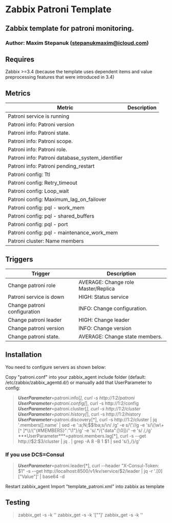 # Zabbix Patroni Template

## Zabbix template for patroni monitoring.

### Author: Maxim Stepanuk (stepanukmaxim@icloud.com)

## Requires

Zabbix >=3.4 (because the template uses dependent items and value preprocessing features that were introduced in 3.4)

## Metrics
|      Metric                                      | Description                                                                        |
|--------------------------------------------------|------------------------------------------------------------------------------------|
| Patroni service is running                       |
| Patroni info: Patroni version                    |
| Patroni info: Patroni state.                     |
| Patroni info: Patroni scope.                     |
| Patroni info: Patroni role.                      |
| Patroni info: Patroni database_system_identifier |
| Patroni info: Patroni pending_restart            |
| Patroni config: Ttl                              | 
| Patroni config: Retry_timeout                    |
| Patroni config: Loop_wait                        |
| Patroni config: Maximum_lag_on_failover          |
| Patroni config: pql - work_mem                   |
| Patroni config: pql - shared_buffers             |
| Patroni config: pql - port                       |
| Patroni config: pql - maintenance_work_mem       |
| Patroni cluster: Name members        	           |                 |



## Triggers
|     Trigger                  |  Description                         |
|------------------------------|--------------------------------------|
| Change patroni role          | AVERAGE: Change role Master/Replica  |
| Patroni service is down      | HIGH: Status service                 |
| Change patroni configuration | INFO: Change configuration.          |
| Change patroni leader        | HIGH: Change leader                  |
| Change patroni version       | INFO: Change version                 |
| Change patroni state.        | AVERAGE: Change state members.       |

## Installation

You need to configure servers as shown below:

Copy "patroni.conf" into your zabbix_agent include folder (default: /etc/zabbix/zabbix_agentd.d/) or manually add that UserParameter to config:

> ***UserParameter***=patroni.info[*], curl -s http://$1:$2/patroni
> ***UserParameter***=patroni.config[*], curl -s http://$1:$2/config
> ***UserParameter***=patroni.cluster[*], curl -s http://$1:$2/cluster
> ***UserParameter***=patroni.history[*], curl -s http://$1:$2/history
> ***UserParameter***=patroni.discovery[*], curl -s http://$1:$2/cluster | jq '.members[].name' | sed -e ':a;N;$$!ba;s/\n/ /g' -e s/\"//g -e 's/\(\w\+[^ ]*\)/{"{#MEMBERS}":"\1"}/g' -e 's/.*/{"data":[\0]}/' -e 's/ /,/g'
> ***UserParameter***=patroni.members.lag[*], curl -s --get http://$2:$3/cluster | jq . | grep -A 8 -B 1 $1 | sed 's/},/}/g'
### If you use DCS=Consul
> ***UserParameter***=patroni.leader[*], curl --header "X-Consul-Token: $1" -s --get http://localhost:8500/v1/kv/service/$2/leader | jq -r '.[0]["Value"]' | base64 -d

Restart zabbix_agent
Import "template_patroni.xml" into zabbix as template

## Testing

> zabbix_get -s <ip> -k ''
> zabbix_get -s <ip> -k '["<name>"]'
> zabbix_get -s <ip> -k ''

